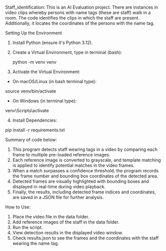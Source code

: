 Staff_identification:
This is an AI Evaluation project. There are instances in video clips whereby persons with name tags (these are staff) walk in a room. The code identifies the clips in which the staff are present. Additionally,  it locates the coordinates of the persons with the name tag.

Setting Up the Environment
1) Install Python (ensure it's Python 3.12).
2) Create a Virtual Environment, type in terminal (bash):

   python -m venv venv
3) Activate the Virtual Environment:
- On macOS/Linux (in bash terminal type):

source venv/bin/activate

- On Windows (in terminal type):

venv\Scripts\activate

4) Install Dependencies:

pip install -r requirements.txt


Summary of code below:
1) This program detects staff wearing tags in a video by comparing each frame to multiple pre-loaded reference images. 
2) Each reference image is converted to grayscale, and template matching is applied to identify potential matches in 
   the video frames. 
3) When a match surpasses a confidence threshold, the program records the frame number and bounding box coordinates 
   of the detected area. 
4) Detected frames are visually highlighted with bounding boxes and displayed in real-time during video playback. 
5) Finally, the results, including detected frame indices and coordinates, are saved in a JSON file for further analysis.

How to Use:
1) Place the video file in the data folder.
2) Add reference images of the staff in the data folder.
3) Run the script.
4) View detection results in the displayed video window.
5) Check results.json to see the frames and the coordinates with the staff wearing the name tag.
